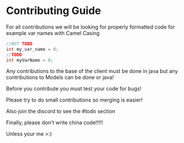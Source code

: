 # Contributing Guide

For all contributions we will be looking for properly formatted code for 
example var names with Camel Casing
```java
//NOT TODO
int my_var_name = 0;
//TODO
int myVarName = 0;
```

Any contributions to the base of the client must be done in java but any
contributions to Models can be done or java!

Before you contribute you must test your code for bugs!

Please try to do small contributions so merging is easier!

Also join the discord to see the #todo section

Finally, please don't write china code!!!!!

Unless your me >:)
